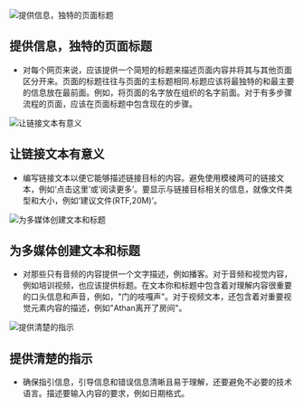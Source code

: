![提供信息，独特的页面标题](nfu-Web_Operations/image/01.png)
## 提供信息，独特的页面标题
* 对每个网页来说，应该提供一个简短的标题来描述页面内容并将其与其他页面区分开来。页面的标题往往与页面的主标题相同.标题应该将最独特的和最主要的信息放在最前面。例如，将页面的名字放在组织的名字前面。对于有多步骤流程的页面，应该在页面标题中包含现在的步骤。

![让链接文本有意义](nfu-Web_Operations/image/02.png)
## 让链接文本有意义
* 编写链接文本以便它能够描述链接目标的内容。避免使用模棱两可的链接文本，例如‘点击这里’或‘阅读更多’。要显示与链接目标相关的信息，就像文件类型和大小，例如‘建议文件(RTF,20M)’。

![为多媒体创建文本和标题](nfu-Web_Operations/image/03.png)
## 为多媒体创建文本和标题
* 对那些只有音频的内容提供一个文字描述，例如播客。对于音频和视觉内容，例如培训视频，也应该提供标题。在文本你和标题中包含着对理解内容很重要的口头信息和声音，例如，"门的吱嘎声"。对于视频文本，还包含着对重要视觉元素内容的描述，例如"Athan离开了房间"。

![提供清楚的指示](nfu-Web_Operations/image/04.png)
## 提供清楚的指示
* 确保指引信息，引导信息和错误信息清晰且易于理解，还要避免不必要的技术语言。描述要输入内容的要求，例如日期格式。
